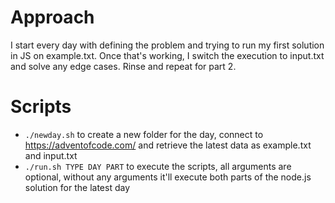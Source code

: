 # Approach

I start every day with defining the problem and trying to run my first solution in JS on example.txt. Once that's working, I switch the execution to input.txt and solve any edge cases. Rinse and repeat for part 2.

# Scripts

- `./newday.sh` to create a new folder for the day, connect to https://adventofcode.com/ and retrieve the latest data as example.txt and input.txt
- `./run.sh TYPE DAY PART` to execute the scripts, all arguments are optional, without any arguments it'll execute both parts of the node.js solution for the latest day
